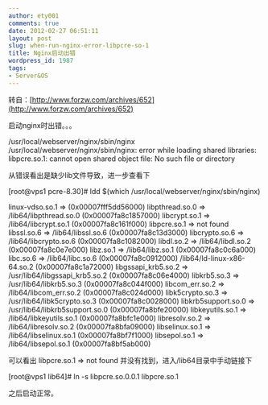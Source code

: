 ```yaml
---
author: ety001
comments: true
date: 2012-02-27 06:51:11
layout: post
slug: when-run-nginx-error-libpcre-so-1
title: Nginx启动出错
wordpress_id: 1987
tags:
- Server&OS
---
```


转自：[http://www.forzw.com/archives/652](http://www.forzw.com/archives/652)


启动nginx时出错。。。

/usr/local/webserver/nginx/sbin/nginx
/usr/local/webserver/nginx/sbin/nginx: error while loading shared libraries: libpcre.so.1: cannot open shared object file: No such file or directory

从错误看出是缺少lib文件导致，进一步查看下


[root@vps1 pcre-8.30]# ldd $(which /usr/local/webserver/nginx/sbin/nginx)

linux-vdso.so.1 => (0x00007fff5dd56000)
libpthread.so.0 => /lib64/libpthread.so.0 (0x00007fa8c1857000)
libcrypt.so.1 => /lib64/libcrypt.so.1 (0x00007fa8c161f000)
libpcre.so.1 => not found
libssl.so.6 => /lib64/libssl.so.6 (0x00007fa8c13d3000)
libcrypto.so.6 => /lib64/libcrypto.so.6 (0x00007fa8c1082000)
libdl.so.2 => /lib64/libdl.so.2 (0x00007fa8c0e7e000)
libz.so.1 => /lib64/libz.so.1 (0x00007fa8c0c6a000)
libc.so.6 => /lib64/libc.so.6 (0x00007fa8c0912000)
/lib64/ld-linux-x86-64.so.2 (0x00007fa8c1a72000)
libgssapi_krb5.so.2 => /usr/lib64/libgssapi_krb5.so.2 (0x00007fa8c06e4000)
libkrb5.so.3 => /usr/lib64/libkrb5.so.3 (0x00007fa8c044f000)
libcom_err.so.2 => /lib64/libcom_err.so.2 (0x00007fa8c024d000)
libk5crypto.so.3 => /usr/lib64/libk5crypto.so.3 (0x00007fa8c0028000)
libkrb5support.so.0 => /usr/lib64/libkrb5support.so.0 (0x00007fa8bfe20000)
libkeyutils.so.1 => /lib64/libkeyutils.so.1 (0x00007fa8bfc1e000)
libresolv.so.2 => /lib64/libresolv.so.2 (0x00007fa8bfa09000)
libselinux.so.1 => /lib64/libselinux.so.1 (0x00007fa8bf7f1000)
libsepol.so.1 => /lib64/libsepol.so.1 (0x00007fa8bf5ab000)

可以看出 libpcre.so.1 => not found 并没有找到，进入/lib64目录中手动链接下

[root@vps1 lib64]# ln -s libpcre.so.0.0.1 libpcre.so.1


之后启动正常。

